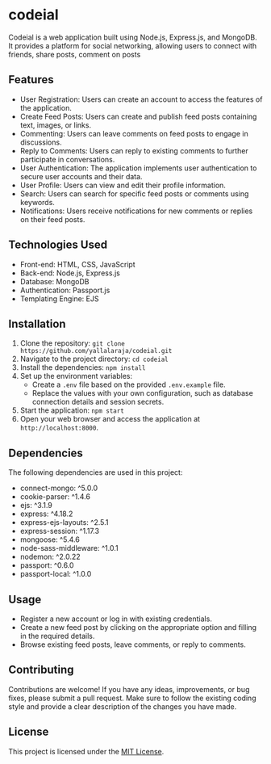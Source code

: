 # codeial

Codeial is a web application built using Node.js, Express.js, and MongoDB. It provides a platform for social networking, allowing users to connect with friends, share posts, comment on posts

## Features

- User Registration: Users can create an account to access the features of the application.
- Create Feed Posts: Users can create and publish feed posts containing text, images, or links.
- Commenting: Users can leave comments on feed posts to engage in discussions.
- Reply to Comments: Users can reply to existing comments to further participate in conversations.
- User Authentication: The application implements user authentication to secure user accounts and their data.
- User Profile: Users can view and edit their profile information.
- Search: Users can search for specific feed posts or comments using keywords.
- Notifications: Users receive notifications for new comments or replies on their feed posts.

## Technologies Used

- Front-end: HTML, CSS, JavaScript
- Back-end: Node.js, Express.js
- Database: MongoDB
- Authentication: Passport.js
- Templating Engine: EJS

## Installation

1. Clone the repository: `git clone https://github.com/yallalaraja/codeial.git`
2. Navigate to the project directory: `cd codeial`
3. Install the dependencies: `npm install`
5. Set up the environment variables:
   - Create a `.env` file based on the provided `.env.example` file.
   - Replace the values with your own configuration, such as database connection details and session secrets.
6. Start the application: `npm start`
7. Open your web browser and access the application at `http://localhost:8000`.


## Dependencies

The following dependencies are used in this project:

- connect-mongo: ^5.0.0
- cookie-parser: ^1.4.6
- ejs: ^3.1.9
- express: ^4.18.2
- express-ejs-layouts: ^2.5.1
- express-session: ^1.17.3
- mongoose: ^5.4.6
- node-sass-middleware: ^1.0.1
- nodemon: ^2.0.22
- passport: ^0.6.0
- passport-local: ^1.0.0


## Usage

- Register a new account or log in with existing credentials.
- Create a new feed post by clicking on the appropriate option and filling in the required details.
- Browse existing feed posts, leave comments, or reply to comments.

## Contributing

Contributions are welcome! If you have any ideas, improvements, or bug fixes, please submit a pull request. Make sure to follow the existing coding style and provide a clear description of the changes you have made.

## License

This project is licensed under the [MIT License](LICENSE).

